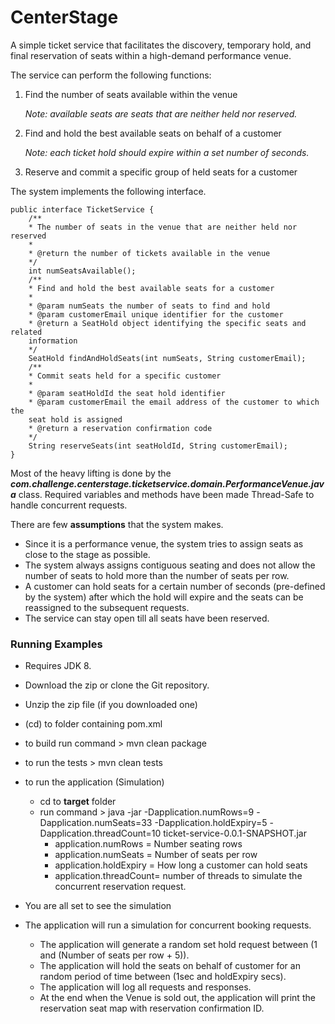 # CenterStage
A simple ticket service that facilitates the discovery, temporary hold, and final reservation of seats within a high-demand performance venue.


The service can perform the following functions:

1. Find the number of seats available within the venue

    _Note: available seats are seats that are neither held nor reserved._

2. Find and hold the best available seats on behalf of a customer

    _Note: each ticket hold should expire within a set number of seconds._

3. Reserve and commit a specific group of held seats for a customer

The system implements the following interface.
    
    public interface TicketService {
        /**
        * The number of seats in the venue that are neither held nor reserved
        *
        * @return the number of tickets available in the venue
        */
        int numSeatsAvailable();
        /**
        * Find and hold the best available seats for a customer
        *
        * @param numSeats the number of seats to find and hold
        * @param customerEmail unique identifier for the customer
        * @return a SeatHold object identifying the specific seats and related
        information
        */
        SeatHold findAndHoldSeats(int numSeats, String customerEmail);
        /**
        * Commit seats held for a specific customer
        *
        * @param seatHoldId the seat hold identifier
        * @param customerEmail the email address of the customer to which the
        seat hold is assigned
        * @return a reservation confirmation code
        */
        String reserveSeats(int seatHoldId, String customerEmail);
    }

Most of the heavy lifting is done by the **_com.challenge.centerstage.ticketservice.domain.PerformanceVenue.java_** class. Required variables and methods have been made Thread-Safe to handle concurrent requests.

There are few **assumptions** that the system makes.

- Since it is a performance venue, the system tries to assign seats as close to the stage as possible.
- The system always assigns contiguous seating and does not allow the number of seats to hold more than the number of seats per row.
- A customer can hold seats for a certain number of seconds (pre-defined by the system) after which the hold will expire and the seats can be reassigned to the subsequent requests.
- The service can stay open till all seats have been reserved. 


### Running Examples
- Requires JDK 8.
- Download the zip or clone the Git repository.
- Unzip the zip file (if you downloaded one)
- (cd) to folder containing pom.xml
- to build run command > mvn clean package
- to run the tests > mvn clean tests
- to run the application (Simulation)
    - cd to **target** folder
    - run command > java -jar -Dapplication.numRows=9 -Dapplication.numSeats=33 -Dapplication.holdExpiry=5 -Dapplication.threadCount=10 ticket-service-0.0.1-SNAPSHOT.jar
        - application.numRows = Number seating rows
        - application.numSeats = Number of seats per row
        - application.holdExpiry = How long a customer can hold seats
        - application.threadCount= number of threads to simulate the concurrent reservation request.
- You are all set to see the simulation

- The application will run a simulation for concurrent booking requests.
    - The application will generate a random set hold request between (1 and (Number of seats per row + 5)).
    - The application will hold the seats on behalf of customer for an random period of time between (1sec and holdExpiry secs).
    - The application will log all requests and responses.
    - At the end when the Venue is sold out, the application will print the reservation seat map with reservation confirmation ID. 

